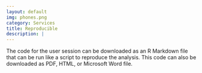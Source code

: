 ```yaml
---
layout: default
img: phones.png
category: Services
title: Reproducible
description: |
---
```

The code for the user session can be downloaded as an R Markdown file that can be run like a script to reproduce the analysis. This code can also be downloaded as PDF, HTML, or Microsoft Word file.